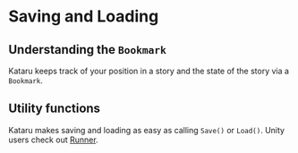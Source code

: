 # Saving and Loading

## Understanding the `Bookmark`

Kataru keeps track of your position in a story and the state of the story via a `Bookmark`.

## Utility functions

Kataru makes saving and loading as easy as calling `Save()` or `Load()`. Unity users check out <a href="#/api/unity?id=class-runner">Runner</a>.

